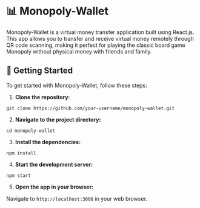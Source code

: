 # 📊 Monopoly-Wallet

Monopoly-Wallet is a virtual money transfer application built using React.js. This app allows you to transfer and receive virtual money remotely through QR code scanning, making it perfect for playing the classic board game Monopoly without physical money with friends and family.

## 🚀 Getting Started

To get started with Monopoly-Wallet, follow these steps:

1. **Clone the repository:**

```
git clone https://github.com/your-username/monopoly-wallet.git
```

2. **Navigate to the project directory:**

```
cd monopoly-wallet
```

3. **Install the dependencies:**

```
npm install
```

4. **Start the development server:**

```
npm start
```

5. **Open the app in your browser:**

Navigate to `http://localhost:3000` in your web browser.